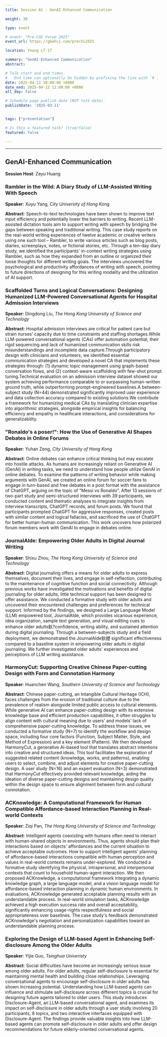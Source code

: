 ```yaml
---
title: Session A1 - GenAI-Enhanced Communication

weight: 30

type: event

# event: "Pre-CHI Forum 2025"
event_url: https://gbahci.com/prechi2025

location: Yeung LT-17

summary: "GenAI-Enhanced Communication"
abstract:

# Talk start and end times.
#   End time can optionally be hidden by prefixing the line with `#`.
date: 2025-04-12 10:00:00 +0800
date_end: 2025-04-12 12:00:00 +0800
all_day: false

# Schedule page publish date (NOT talk date).
publishDate: '2025-03-11'


tags: ["presentation"]

# Is this a featured talk? (true/false)
featured: false

---
```


<hr />

## GenAI-Enhanced Communication

​**​Session Host**​: Zeyu Huang

### Rambler in the Wild: A Diary Study of LLM-Assisted Writing With Speech

​**​Speaker​**​: Xuyu Yang, *City University of Hong Kong*

​**​Abstract​**​: Speech-to-text technologies have been shown to improve text input efficiency and potentially lower the barriers to writing. Recent LLM-assisted dictation tools aim to support writing with speech by bridging the gaps between speaking and traditional writing. This case study reports on the real-world writing experiences of twelve academic or creative writers using one such tool – Rambler, to write various articles such as blog posts, diaries, screenplays, notes, or fictional stories, etc. Through a ten-day diary study, we identified the participants' in-context writing strategies using Rambler, such as how they expanded from an outline or organized their loose thoughts for different writing goals. The interviews uncovered the psychological and productivity affordances of writing with speech, pointing to future directions of designing for this writing modality and the utilization of AI support.


### Scaffolded Turns and Logical Conversations: Designing Humanized LLM-Powered Conversational Agents for Hospital Admission Interviews

​**​Speaker​**​: Dingdong Liu, *The Hong Kong University of Science and Technology*

​**​Abstract​**​: Hospital admission interviews are critical for patient care but strain nurses' capacity due to time constraints and staffing shortages.While LLM-powered conversational agents (CAs) offer automation potential, their rigid sequencing and lack of humanized communication skills risk misunderstandings and incomplete data capture.Through participatory design with clinicians and volunteers, we identified essential communication strategies and developed a novel CA that implements these strategies through: (1) dynamic topic management using graph-based conversation flows, and (2) context-aware scaffolding with few-shot prompt tuning.Technical evaluation on an admission interview dataset showed our system achieving performance comparable to or surpassing human-written ground truth, while outperforming prompt-engineered baselines.A between-subject study (N=44) demonstrated significantly improved user experience and data collection accuracy compared to existing solutions.We contribute a framework for humanizing medical CAs by translating clinician expertise into algorithmic strategies, alongside empirical insights for balancing efficiency and empathy in healthcare interactions, and considerations for generalizability.


### "Ronaldo's a poser!": How the Use of Generative AI Shapes Debates in Online Forums

​**​Speaker​**​: Yuhan Zeng, *City University of Hong Kong*

​**​Abstract​**​: Online debates can enhance critical thinking but may escalate into hostile attacks. As humans are increasingly reliant on Generative AI (GenAI) in writing tasks, we need to understand how people utilize GenAI in online debates. To examine the patterns of writing behavior while making arguments with GenAI, we created an online forum for soccer fans to engage in turn-based and free debates in a post format with the assistance of ChatGPT, arguing on the topic of "Messi vs Ronaldo". After 13 sessions of two-part study and semi-structured interviews with 39 participants, we conducted content and thematic analyses to integrate insights from interview transcripts, ChatGPT records, and forum posts. We found that participants prompted ChatGPT for aggressive responses, created posts with similar content and logical fallacies, and sacrificed the use of ChatGPT for better human-human communication. This work uncovers how polarized forum members work with GenAI to engage in debates online.


### JournalAIde: Empowering Older Adults in Digital Journal Writing

​**​Speaker​**​: Shixu Zhou, *The Hong Kong University of Science and Technology*

​**​Abstract​**​: Digital journaling offers a means for older adults to express themselves, document their lives, and engage in self-reflection, contributing to the maintenance of cognitive function and social connectivity. Although previous works have investigated the motivations and benefits of digital journaling for older adults, little technical support has been designed to offer assistance. We conducted a formative study with older adults and uncovered their encountered challenges and preferences for technical support. Informed by the findings, we designed a Large Language Model (LLM) empowered tool, JournalAIde, which provides vicarious experience, idea organization, sample text generation, and visual editing cues to enhance older adults鈥?confidence, writing ability, and sustained attention during digital journaling. Through a between-subjects study and a field deployment, we demonstrated the JournalAIde鈥檚 significant effectiveness compared to a baseline system in empowering older adults in digital journaling. We further investigated older adults' experiences and perceptions of LLM writing assistance.


### HarmonyCut: Supporting Creative Chinese Paper-cutting Design with Form and Connotation Harmony

​**​Speaker​**​: Huanchen Wang, *Southern University of Science and Technology*

​**​Abstract​**​: Chinese paper-cutting, an Intangible Cultural Heritage (ICH), faces challenges from the erosion of traditional culture due to the prevalence of realism alongside limited public access to cultural elements. While generative AI can enhance paper-cutting design with its extensive knowledge base and efficient production capabilities, it often struggles to align content with cultural meaning due to users' and models' lack of comprehensive paper-cutting knowledge. To address these issues, we conducted a formative study (N=7) to identify the workflow and design space, including four core factors (Function, Subject Matter, Style, and Method of Expression) and a key element (Pattern). We then developed HarmonyCut, a generative AI-based tool that translates abstract intentions into creative and structured ideas. This tool facilitates the exploration of suggested related content (knowledge, works, and patterns), enabling users to select, combine, and adjust elements for creative paper-cutting design. A user study (N=16) and an expert evaluation (N=3) demonstrated that HarmonyCut effectively provided relevant knowledge, aiding the ideation of diverse paper-cutting designs and maintaining design quality within the design space to ensure alignment between form and cultural connotation.


### ACKnowledge: A Computational Framework for Human Compatible Affordance-based Interaction Planning in Real-world Contexts

​**​Speaker​**​: Ziqi Pan, *The Hong Kong University of Science and Technology*

​**​Abstract​**​: Intelligent agents coexisting with humans often need to interact with human-shared objects in environments. Thus, agents should plan their interactions based on objects' affordances and the current situation to achieve acceptable outcomes. How to support intelligent agents' planning of affordance-based interactions compatible with human perception and values in real-world contexts remains under-explored. We conducted a formative study identifying the physical, intrapersonal, and interpersonal contexts that count to household human-agent interaction. We then proposed ACKnowledge, a computational framework integrating a dynamic knowledge graph, a large language model, and a vision language model for affordance-based interaction planning in dynamic human environments. In evaluations, ACKnowledge generated acceptable planning results with an understandable process. In real-world simulation tasks, ACKnowledge achieved a high execution success rate and overall acceptability, significantly enhancing usage-rights respectfulness and social appropriateness over baselines. The case study's feedback demonstrated ACKnowledge's negotiation and personalization capabilities toward an understandable planning process.


### Exploring the Design of LLM-based Agent in Enhancing Self-disclosure Among the Older Adults

​**​Speaker​**​: Yijie Guo, *Tsinghua Univeristy*

​**​Abstract​**​: Social difficulties have become an increasingly serious issue among older adults. For older adults, regular self-disclosure is essential for maintaining mental health and building close relationships. Leveraging conversational agents to encourage self-disclosure in older adults has shown increasing potential. Understanding how LLM-based agents can influence and stimulate self-disclosure across different topics is crucial for designing future agents tailored to older users. This study introduces Disclosure-Agent, an LLM-based conversational agent, and examines its impact on self-disclosure in older adults through a user study involving 20 participants, 8 topics, and two interactive interfaces equipped with Disclosure-Agent. The findings provide valuable insights into how LLM-based agents can promote self-disclosure in older adults and offer design recommendations for future elderly-oriented conversational agents.



